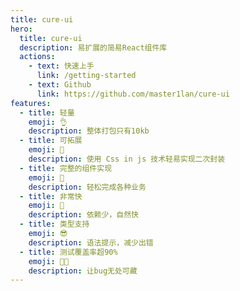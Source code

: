 ```yaml
---
title: cure-ui
hero:
  title: cure-ui
  description: 易扩展的简易React组件库
  actions:
    - text: 快速上手
      link: /getting-started
    - text: Github
      link: https://github.com/master1lan/cure-ui
features:
  - title: 轻量
    emoji: 👌
    description: 整体打包只有10kb
  - title: 可拓展
    emoji: 🤗
    description: 使用 Css in js 技术轻易实现二次封装
  - title: 完整的组件实现
    emoji: 🥰
    description: 轻松完成各种业务
  - title: 非常快
    emoji: 🤯
    description: 依赖少，自然快
  - title: 类型支持
    emoji: 😎
    description: 语法提示，减少出错
  - title: 测试覆盖率超90%
    emoji: 😶‍🌫️
    description: 让bug无处可藏
---
```

